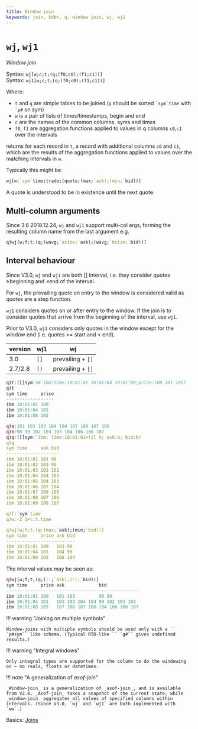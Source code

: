 ```yaml
---
title: Window join
keywords: join, kdb+, q, window join, wj, wj1
---
```


# `wj`, `wj1` 




_Window join_

Syntax: `wj[w;c;t;(q;(f0;c0);(f1;c1))]`  
Syntax: `wj1[w;c;t;(q;(f0;c0);(f1;c1))]`

Where:

-   `t` and `q` are simple tables to be joined (`q` should be sorted `` `sym`time `` with `` `p# `` on sym)
-   `w` is a pair of lists of times/timestamps, begin and end
-   `c` are the names of the common columns, syms and times
-   `f0`, `f1` are aggregation functions applied to values in q columns `c0`,`c1` over the intervals

returns for each record in `t`, a record with additional columns `c0` and `c1`, which are the results of the aggregation functions applied to values over the matching intervals in `w`.

Typically this might be:

```q
wj[w;`sym`time;trade;(quote;(max;`ask);(min;`bid))]
```

A quote is understood to be in existence until the next quote.


## Multi-column arguments 

Since 3.6 2018.12.24, `wj` and `wj1` support multi-col args, forming the resulting column name from the last argument e.g.

```q
q)wj[w;f;t;(q;(wavg;`asize;`ask);(wavg;`bsize;`bid))]
```


## Interval behaviour

Since V3.0, `wj` and `wj1` are both \[\] interval, i.e. they consider quotes ≥beginning and ≤end of the interval.

For `wj`, the prevailing quote on entry to the window is considered valid as quotes are a step function.

`wj1` considers quotes on or after entry to the window. If the join is to consider quotes that arrive from the beginning of the interval, use `wj1`.

Prior to V3.0, `wj1` considers only quotes in the window except for the window end (i.e. quotes &gt;= start and &lt; end).

| version | wj1  |  wj               |
|---------|------|-------------------|
| 3.0     | `[]` | prevailing + `[]` |
| 2.7/2.8 | `[)` | prevailing + `[]` |


```q
q)t:([]sym:3#`ibm;time:10:01:01 10:01:04 10:01:08;price:100 101 105)
q)t
sym time     price
------------------
ibm 10:01:01 100
ibm 10:01:04 101
ibm 10:01:08 105

q)a:101 103 103 104 104 107 108 107 108
q)b:98 99 102 103 103 104 106 106 107
q)q:([]sym:`ibm; time:10:01:01+til 9; ask:a; bid:b)
q)q
sym time     ask bid
--------------------
ibm 10:01:01 101 98
ibm 10:01:02 103 99
ibm 10:01:03 103 102
ibm 10:01:04 104 103
ibm 10:01:05 104 103
ibm 10:01:06 107 104
ibm 10:01:07 108 106
ibm 10:01:08 107 106
ibm 10:01:09 108 107

q)f:`sym`time
q)w:-2 1+\:t.time

q)wj[w;f;t;(q;(max;`ask);(min;`bid))]
sym time     price ask bid
--------------------------
ibm 10:01:01 100   103 98
ibm 10:01:04 101   104 99
ibm 10:01:08 105   108 104
```

The interval values may be seen as:

```q
q)wj[w;f;t;(q;(::;`ask);(::;`bid))]
sym time     price ask             bid
--------------------------------------------------
ibm 10:01:01 100   101 103         98 99
ibm 10:01:04 101   103 103 104 104 99 102 103 103
ibm 10:01:08 105   107 108 107 108 104 106 106 107
```


!!! warning "Joining on multiple symbols"

    Window-joins with multiple symbols should be used only with a `` `p#sym`` like schema. (Typical RTD-like `` `g#`` gives undefined results.) 

!!! warning "Integral windows"

    Only integral types are supported for the column to do the windowing on – no reals, floats or datetimes.

!!! note "A generalization of _asof-join_"

    _Window-join_ is a generalization of _asof-join_, and is available from V2.6. _Asof-join_ takes a snapshot of the current state, while _window-join_ aggregates all values of specified columns within intervals. (Since V3.0, `wj` and `wj1` are both implemented with `ww`.)



<i class="far fa-hand-point-right"></i> 
Basics: [Joins](../basics/joins.md)

